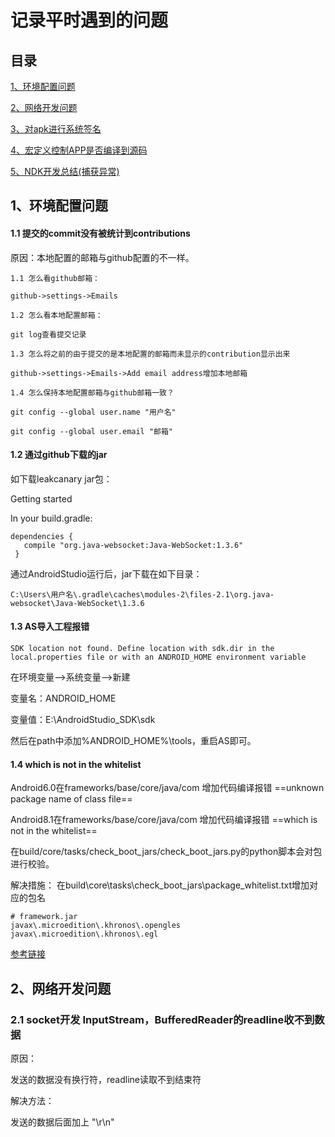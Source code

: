 # 记录平时遇到的问题

## 目录

[1、环境配置问题](#enviroment)

[2、网络开发问题](#network)

[3、对apk进行系统签名](https://github.com/luojiawei/Problems/blob/master/Problem/%E7%AC%AC%E4%B8%89%E6%96%B9apk%E8%BF%9B%E8%A1%8C%E7%B3%BB%E7%BB%9F%E7%AD%BE%E5%90%8D.md)

[4、宏定义控制APP是否编译到源码](https://github.com/luojiawei/Problems/blob/master/Problem/宏定义控制APP是否编译到源码.md)

[5、NDK开发总结(捕获异常)](https://www.cnblogs.com/zhangyan-2015/p/5865536.html)


<span id = "enviroment"></span>
## 1、环境配置问题
#### 1.1  提交的commit没有被统计到contributions

原因：本地配置的邮箱与github配置的不一样。
    
    1.1 怎么看github邮箱：
    
    github->settings->Emails
    
    1.2 怎么看本地配置邮箱：
    
    git log查看提交记录
    
    1.3 怎么将之前的由于提交的是本地配置的邮箱而未显示的contribution显示出来
    
    github->settings->Emails->Add email address增加本地邮箱
    
    1.4 怎么保持本地配置邮箱与github邮箱一致？
    
    git config --global user.name "用户名"
    
    git config --global user.email "邮箱"
    
    
    

#### 1.2 通过github下载的jar

如下载leakcanary jar包：

Getting started

In your build.gradle:

 
```
dependencies {
   compile "org.java-websocket:Java-WebSocket:1.3.6"
 }
```

通过AndroidStudio运行后，jar下载在如下目录：


```
C:\Users\用户名\.gradle\caches\modules-2\files-2.1\org.java-websocket\Java-WebSocket\1.3.6
```

#### 1.3 AS导入工程报错


```
SDK location not found. Define location with sdk.dir in the local.properties file or with an ANDROID_HOME environment variable
```

在环境变量-->系统变量-->新建

变量名：ANDROID_HOME

变量值：E:\AndroidStudio_SDK\sdk

然后在path中添加%ANDROID_HOME%\tools，重启AS即可。

#### 1.4 which is not in the whitelist

Android6.0在frameworks/base/core/java/com 增加代码编译报错 ==unknown package name of class file==

Android8.1在frameworks/base/core/java/com 增加代码编译报错 ==which is not in the whitelist==


在build/core/tasks/check_boot_jars/check_boot_jars.py的python脚本会对包进行校验。

解决措施：
在build\core\tasks\check_boot_jars\package_whitelist.txt增加对应的包名


```
# framework.jar
javax\.microedition\.khronos\.opengles
javax\.microedition\.khronos\.egl
```


[参考链接](https://blog.csdn.net/pq5357/article/details/80660699/)




<span id = "network"></span>
## 2、网络开发问题

### 2.1 socket开发 InputStream，BufferedReader的readline收不到数据

原因：

发送的数据没有换行符，readline读取不到结束符

解决方法：

发送的数据后面加上 "\r\n"